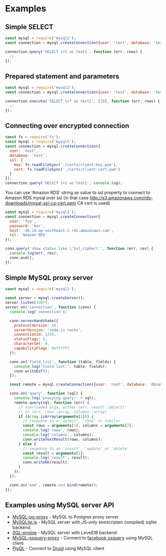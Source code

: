 # Examples

## Simple SELECT

```js
const mysql = require('mysql2');
const connection = mysql.createConnection({user: 'test', database: 'test'});

connection.query('SELECT 1+1 as test1', function (err, rows) {
  //
});
```

## Prepared statement and parameters

```js
const mysql = require('mysql2');
const connection = mysql.createConnection({user: 'test', database: 'test'});

connection.execute('SELECT 1+? as test1', [10], function (err, rows) {
  //
});
```

## Connecting over encrypted connection

```js
const fs = require('fs');
const mysql = require('mysql2');
const connection = mysql.createConnection({
  user: 'test',
  database: 'test',
  ssl: {
    key: fs.readFileSync('./certs/client-key.pem'),
    cert: fs.readFileSync('./certs/client-cert.pem')
  }
});
connection.query('SELECT 1+1 as test1', console.log);
```

You can use 'Amazon RDS' string as value to ssl property to connect to Amazon RDS mysql over ssl (in that case http://s3.amazonaws.com/rds-downloads/mysql-ssl-ca-cert.pem CA cert is used)

```js
const mysql = require('mysql2');
const connection = mysql.createConnection({
  user: 'foo',
  password: 'bar',
  host: 'db.id.ap-southeast-2.rds.amazonaws.com',
  ssl: 'Amazon RDS'
});

conn.query('show status like \'Ssl_cipher\'', function (err, res) {
  console.log(err, res);
  conn.end();
});
```


## Simple MySQL proxy server

```js
const mysql = require('mysql2');

const server = mysql.createServer();
server.listen(3307);
server.on('connection', function (conn) {
  console.log('connection');

  conn.serverHandshake({
    protocolVersion: 10,
    serverVersion: 'node.js rocks',
    connectionId: 1234,
    statusFlags: 2,
    characterSet: 8,
    capabilityFlags: 0xffffff
  });

  conn.on('field_list', function (table, fields) {
    console.log('field list:', table, fields);
    conn.writeEof();
  });

  const remote = mysql.createConnection({user: 'root', database: 'dbname', host:'server.example.com', password: 'secret'});

  conn.on('query', function (sql) {
    console.log('proxying query:' + sql);
    remote.query(sql, function (err) {
      // overloaded args, either (err, result :object)
      // or (err, rows :array, columns :array)
      if (Array.isArray(arguments[1])) {
        // response to a 'select', 'show' or similar
        const rows = arguments[1], columns = arguments[2];
        console.log('rows', rows);
        console.log('columns', columns);
        conn.writeTextResult(rows, columns);
      } else {
        // response to an 'insert', 'update' or 'delete'
        const result = arguments[1];
        console.log('result', result);
        conn.writeOk(result);
      }
    });
  });

  conn.on('end', remote.end.bind(remote));
});
```

## Examples using MySQL server API

  - [MySQL-pg-proxy](https://github.com/sidorares/mysql-pg-proxy)  - MySQL to Postgres proxy server.
  - [MySQLite.js](https://github.com/sidorares/mysqlite.js) - MySQL server with JS-only (emscripten compiled) sqlite backend.
  - [SQL-engine](https://github.com/eugeneware/sql-engine) - MySQL server with LevelDB backend.
  - [MySQL-osquery-proxy](https://github.com/sidorares/mysql-osquery-proxy) - Connect to [facebook osquery](https://osquery.io/) using MySQL client
  - [PlyQL](https://github.com/implydata/plyql) - Connect to [Druid](http://druid.io/) using MySQL client
